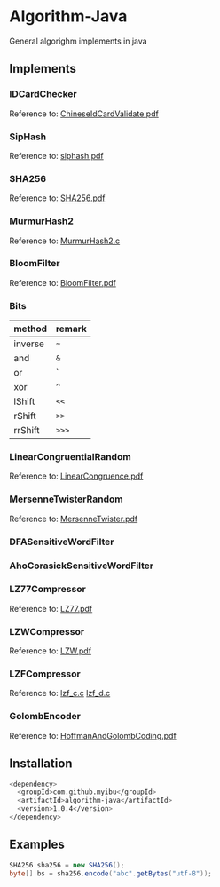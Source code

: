 # Algorithm-Java
General algorighm implements in java

## Implements
### IDCardChecker
Reference to: [ChineseIdCardValidate.pdf](./docs/ChineseIdCardValidate.pdf)

### SipHash
Reference to: [siphash.pdf](./docs/siphash.pdf)

### SHA256
Reference to: [SHA256.pdf](./docs/SHA256.pdf)

### MurmurHash2
Reference to: [MurmurHash2.c](https://github.com/RedisBloom/RedisBloom/blob/master/contrib/MurmurHash2.c)

### BloomFilter
Reference to: [BloomFilter.pdf](./docs/BloomFilter.pdf)

### Bits
| method | remark |
|--------|--------|
| inverse | `~` |
| and | `&` |
| or | `|` |
| xor | `^` |
| lShift | `<<` |
| rShift | `>>` |
| rrShift | `>>>` |

### LinearCongruentialRandom
Reference to: [LinearCongruence.pdf](./docs/LinearCongruence.pdf)

### MersenneTwisterRandom
Reference to: [MersenneTwister.pdf](./docs/MersenneTwister.pdf)

### DFASensitiveWordFilter

### AhoCorasickSensitiveWordFilter

### LZ77Compressor
Reference to: [LZ77.pdf](./docs/LZ77.pdf)

### LZWCompressor
Reference to: [LZW.pdf](./docs/LZW.pdf)

### LZFCompressor
Reference to: 
[lzf_c.c](./docs/lzf_c.c)
[lzf_d.c](./docs/lzf_d.c)

### GolombEncoder
Reference to: [HoffmanAndGolombCoding.pdf](./docs/HoffmanAndGolombCoding.pdf)

## Installation
```bash
<dependency>
  <groupId>com.github.myibu</groupId>
  <artifactId>algorithm-java</artifactId>
  <version>1.0.4</version>
</dependency>
```

## Examples
```java
SHA256 sha256 = new SHA256();
byte[] bs = sha256.encode("abc".getBytes("utf-8"));
```
